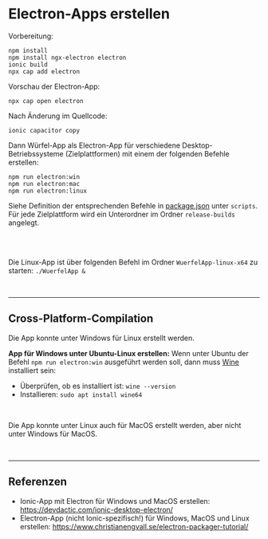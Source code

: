 # Electron-Apps erstellen #

Vorbereitung:
```
npm install 
npm install ngx-electron electron
ionic build 
npx cap add electron
```

Vorschau der Electron-App: 
```
npx cap open electron
```

Nach Änderung im Quellcode:
```
ionic capacitor copy
```

Dann Würfel-App als Electron-App für verschiedene Desktop-Betriebssysteme (Zielplattformen) mit einem der folgenden Befehle erstellen:
```
npm run electron:win
npm run electron:mac
npm run electron:linux
```
Siehe Definition der entsprechenden Befehle in [package.json](package.json) unter `scripts`.
Für jede Zielplattform wird ein Unterordner im Ordner `release-builds` angelegt.

<br>


<br>

Die Linux-App ist über folgenden Befehl im Ordner `WuerfelApp-linux-x64` zu starten: `./WuerfelApp &`

<br>

----

## Cross-Platform-Compilation ##

Die App konnte unter Windows für Linux erstellt werden.

**App für Windows unter Ubuntu-Linux erstellen:**
Wenn unter Ubuntu der Befehl `npm run electron:win` ausgeführt werden soll, dann muss [Wine](https://www.winehq.org/) installiert sein:
* Überprüfen, ob es installiert ist: `wine --version`
* Installieren: `sudo apt install wine64`

<br>

Die App konnte unter Linux auch für MacOS erstellt werden, aber nicht unter Windows für MacOS.

<br>

----

## Referenzen ##

* Ionic-App mit Electron für Windows und MacOS erstellen: https://devdactic.com/ionic-desktop-electron/
* Electron-App (nicht Ionic-spezifisch!) für Windows, MacOS und Linux erstellen: https://www.christianengvall.se/electron-packager-tutorial/

<br>